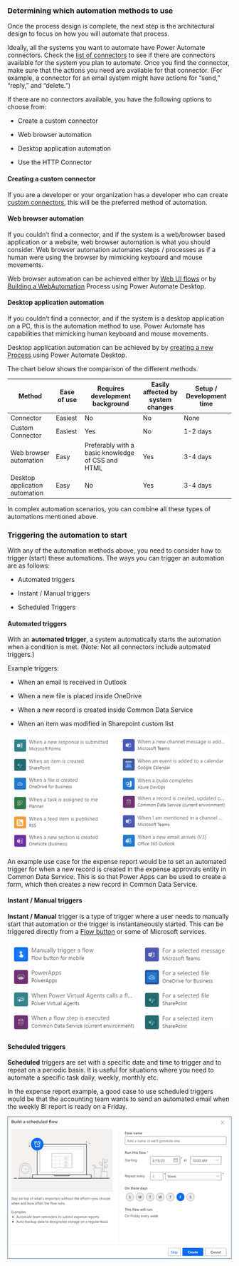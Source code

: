 ### Determining which automation methods to use

Once the process design is complete, the next step is the architectural design
to focus on how you will automate that process.

Ideally, all the systems you want to automate have Power Automate connectors.
Check the [list of
connectors](https://docs.microsoft.com/connectors/custom-connectors/) to see if
there are connectors available for the system you plan to automate. Once you
find the connector, make sure that the actions you need are available for that
connector. (For example, a connector for an email system might have actions for
“send,” “reply,” and “delete.”)

If there are no connectors available, you have the following options to choose
from:

-   Create a custom connector

-   Web browser automation

-   Desktop application automation

-   Use the HTTP Connector

#### Creating a custom connector 

If you are a developer or your organization has a developer who can create
[custom connectors](https://docs.microsoft.com/connectors/custom-connectors/),
this will be the preferred method of automation.

#### Web browser automation

If you couldn’t find a connector, and if the system is a web/browser based
application or a website, web browser automation is what you should consider.
Web browser automation automates steps / processes as if a human were using the
browser by mimicking keyboard and mouse movements.

Web browser automation can be achieved either by [Web UI
flows](https://docs.microsoft.com/power-automate/ui-flows/create-web) or by
[Building a
WebAutomation](https://docs.winautomation.com/en/building-a-webautomation-process.html)
Process using Power Automate Desktop.

#### Desktop application automation

If you couldn’t find a connector, and if the system is a desktop application on
a PC, this is the automation method to use. Power Automate has capabilities that
mimicking human keyboard and mouse movements.

Desktop application automation can be achieved by by [creating a new
Process](https://docs.winautomation.com/en/create-a-new-process.html) using
Power Automate Desktop.

The chart below shows the comparison of the different methods.

| Method                         | Ease of use | Requires development background                   | Easily affected by system changes | Setup / Development time |
|--------------------------------|-------------|---------------------------------------------------|-----------------------------------|--------------------------|
| Connector                      | Easiest     | No                                                | No                                | None                     |
| Custom Connector               | Easiest     | Yes                                               | No                                | 1-2 days                 |
| Web browser automation         | Easy        | Preferably with a basic knowledge of CSS and HTML | Yes                               | 3-4 days                 |
| Desktop application automation | Easy        | No                                                | Yes                               | 3-4 days                 |

In complex automation scenarios, you can combine all these types of automations
mentioned above.

### Triggering the automation to start

With any of the automation methods above, you need to consider how to trigger
(start) these automations. The ways you can trigger an automation are as
follows:

-   Automated triggers

-   Instant / Manual triggers

-   Scheduled Triggers

#### Automated triggers

With an **automated trigger**, a system automatically starts the automation when
a condition is met. (Note: Not all connectors include automated triggers.)

Example triggers:

-   When an email is received in Outlook

-   When a new file is placed inside OneDrive

-   When a new record is created inside Common Data Service

-   When an item was modified in Sharepoint custom list

![Automated triggers](media/automated-triggers.png "Automated triggers")

An example use case for the expense report would be to set an automated trigger
for when a new record is created in the expense approvals entity in Common Data
Service. This is so that Power Apps can be used to create a form, which then
creates a new record in Common Data Service.

#### Instant / Manual triggers 

**Instant / Manual** trigger is a type of trigger where a user needs to manually
start that automation or the trigger is instantaneously started. This can be
triggered directly from a [Flow
button](https://docs.microsoft.com/en-us/power-automate/introduction-to-button-flows)
or some of Microsoft services.

![Instant triggers](media/instant-triggers.png "Instant triggers")

#### Scheduled triggers 

**Scheduled** triggers are set with a specific date and time to trigger and to
repeat on a periodic basis. It is useful for situations where you need to
automate a specific task daily, weekly, monthly etc.

In the expense report example, a good case to use scheduled triggers would be
that the accounting team wants to send an automated email when the weekly BI
report is ready on a Friday.

![Scheduled triggers](media/scheduled-triggers.png "Scheduled triggers")
